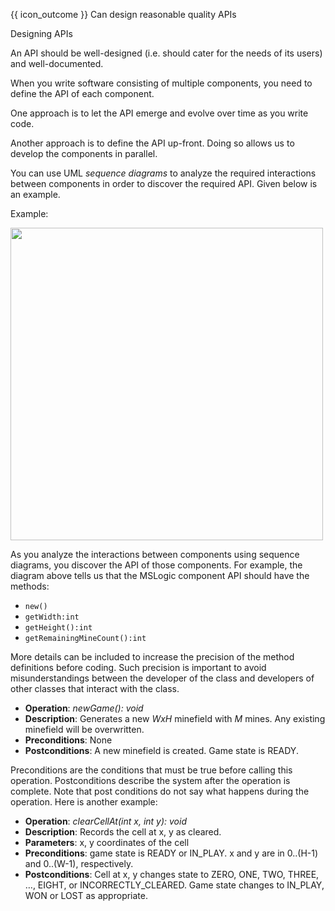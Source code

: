 <span id="prereqs"></span>

<span id="outcomes">{{ icon_outcome }} Can design reasonable quality APIs</span>

<span id="title">Designing APIs</span>

<div id="body">

An API should be well-designed (i.e. should cater for the needs of its users) and well-documented.

When you write software consisting of multiple components, you need to define the API of each component.

One approach is to let the API emerge and evolve over time as you write code.

Another approach is to define the API up-front. Doing so allows us to develop the components in parallel.

You can use UML _sequence diagrams_ to analyze the required interactions between components in order to discover the required API. Given below is an example.

<box>

Example:

<img src="{{baseUrl}}/reuse/apis/designingAPIs/images/textLogic.png" height="500" />
<p/>

As you analyze the interactions between components using sequence diagrams, you discover the API of those components. For example, the diagram above tells us that the MSLogic component API should have the methods:

* `new()`
* `getWidth:int`
* `getHeight():int`
* `getRemainingMineCount():int`

More details can be included to increase the precision of the method definitions before coding. Such precision is important to avoid misunderstandings between the developer of the class and developers of other classes that interact with the class.

* **Operation**: _newGame(): void_
* **Description**: Generates a new _WxH_ minefield with _M_ mines. Any existing minefield will be overwritten.
* **Preconditions**: None
* **Postconditions**:	A new minefield is created. Game state is READY.

Preconditions are the conditions that must be true before calling this operation. Postconditions describe the system after the operation is complete. Note that post conditions do not say what happens during the operation.  Here is another example:

* **Operation**: _clearCellAt(int x, int y): void_
* **Description**: Records the cell at x, y as cleared.
* **Parameters**: x, y coordinates of the cell
* **Preconditions**: game state is READY or IN_PLAY.  x and y are in 0..(H-1) and 0..(W-1), respectively.
* **Postconditions**: Cell at x, y changes state to ZERO, ONE, TWO, THREE, …, EIGHT, or INCORRECTLY_CLEARED. Game state changes to IN_PLAY, WON or LOST as appropriate.

</box>

</div>

<div id="extras">
</div>
